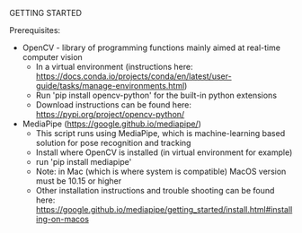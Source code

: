 GETTING STARTED

Prerequisites:
- OpenCV - library of programming functions mainly aimed at real-time computer vision
   - In a virtual environment (instructions here: https://docs.conda.io/projects/conda/en/latest/user-guide/tasks/manage-environments.html)
   - Run 'pip install opencv-python' for the built-in python extensions
   - Download instructions can be found here: https://pypi.org/project/opencv-python/ 
- MediaPipe (https://google.github.io/mediapipe/) 
  - This script runs using MediaPipe, which is machine-learning based solution for pose recognition and tracking
  - Install where OpenCV is installed (in virtual environment for example)
  - run 'pip install mediapipe'
  - Note: in Mac (which is where system is compatible) MacOS version must be 10.15 or higher
  - Other installation instructions and trouble shooting can be found here: https://google.github.io/mediapipe/getting_started/install.html#installing-on-macos



